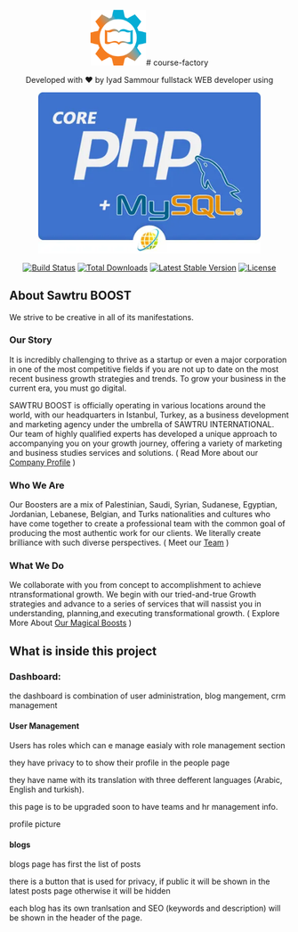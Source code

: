 

<p align="center"><a href="https://mercuryt.mercury-training.com" target="_blank"><img src="assets/images/logo-icon.png" width="100" alt="Sawtruboost Logo"></a># course-factory</p>

<p align="center">Developed with ❤️ by Iyad Sammour fullstack WEB developer using</p>
<p align="center"><a href="https://php.net" target="_blank"><img src="core-php-ecommerce.webp" width="400" alt="php core Logo"></a></p>

<p align="center">
<a href="https://travis-ci.org/laravel/framework"><img src="https://travis-ci.org/laravel/framework.svg" alt="Build Status"></a>
<a href="https://packagist.org/packages/laravel/framework"><img src="https://img.shields.io/packagist/dt/laravel/framework" alt="Total Downloads"></a>
<a href="https://packagist.org/packages/laravel/framework"><img src="https://img.shields.io/packagist/v/laravel/framework" alt="Latest Stable Version"></a>
<a href="https://packagist.org/packages/laravel/framework"><img src="https://img.shields.io/packagist/l/laravel/framework" alt="License"></a>
</p>

## About Sawtru BOOST

We strive to be creative in all of its manifestations.
### Our Story
It is incredibly challenging to thrive as a startup or even a major corporation in
one of the most competitive fields if you are not up to date on the most recent
business growth strategies and trends. To grow your business in the current era, you must go digital.

SAWTRU BOOST is officially operating in various locations around the world,
with our headquarters in Istanbul, Turkey, as a business development and
marketing agency under the umbrella of SAWTRU INTERNATIONAL. Our team
of highly qualified experts has developed a unique approach to accompanying
you on your growth journey, offering a variety of marketing and business studies
services and solutions. ( Read More about our <a href=" https://sawtruboost.com/files/Sawtruboost_Company_Profile.pdf " target="_blank">Company Profile</a> )


### Who We Are

Our Boosters are a mix of Palestinian, Saudi, Syrian, Sudanese, Egyptian, Jordanian, Lebanese, Belgian, and Turks nationalities and cultures who have come together to create a professional team with the common goal of producing the most authentic work for our clients. We literally create brilliance with such diverse perspectives. ( Meet our <a href="https://sawtruboost.com/people">Team</a> )

### What We Do

We collaborate with you from concept to accomplishment to achieve ntransformational growth. We begin with our tried-and-true Growth strategies and advance to a series of services that will nassist you in understanding, planning,and executing transformational growth. ( Explore More About <a href="https://sawtruboost.com/services">Our Magical Boosts</a> )

## What is inside this project

### Dashboard:

the dashboard is combination of user administration, blog mangement, crm management

#### User Management
Users has roles which can e manage easialy with role management section

they have privacy to to show their profile in the people page 

they have name with its translation with three defferent languages (Arabic, English and turkish).

this page is to be upgraded soon to have teams and hr management info.

profile picture

#### blogs

blogs page has first the list of posts

there is a button that is used for privacy, if public it will be shown in the latest posts page otherwise it will be hidden

each blog has its own tranlsation and SEO (keywords and description) will be shown in the header of the page.

